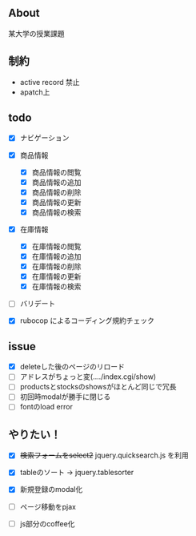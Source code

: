 ## About
某大学の授業課題

## 制約
- active record 禁止
- apatch上

## todo

- [x] ナビゲーション

- [x] 商品情報
  - [x] 商品情報の閲覧
  - [x] 商品情報の追加
  - [x] 商品情報の削除
  - [x] 商品情報の更新
  - [x] 商品情報の検索

- [x] 在庫情報
  - [x] 在庫情報の閲覧
  - [x] 在庫情報の追加
  - [x] 在庫情報の削除
  - [x] 在庫情報の更新
  - [x] 在庫情報の検索

- [ ] バリデート

- [x] rubocop によるコーディング規約チェック

## issue
- [x] deleteした後のページのリロード
- [ ] アドレスがちょっと変(..../index.cgi/show)
- [ ] productsとstocksのshowsがほとんど同じで冗長
- [ ] 初回時modalが勝手に閉じる
- [ ] fontのload error

## やりたい！
- [x] ~~検索フォームをselect2~~ jquery.quicksearch.js を利用
- [x] tableのソート -> jquery.tablesorter
- [x] 新規登録のmodal化
- [ ] ページ移動をpjax
- [ ] js部分のcoffee化

